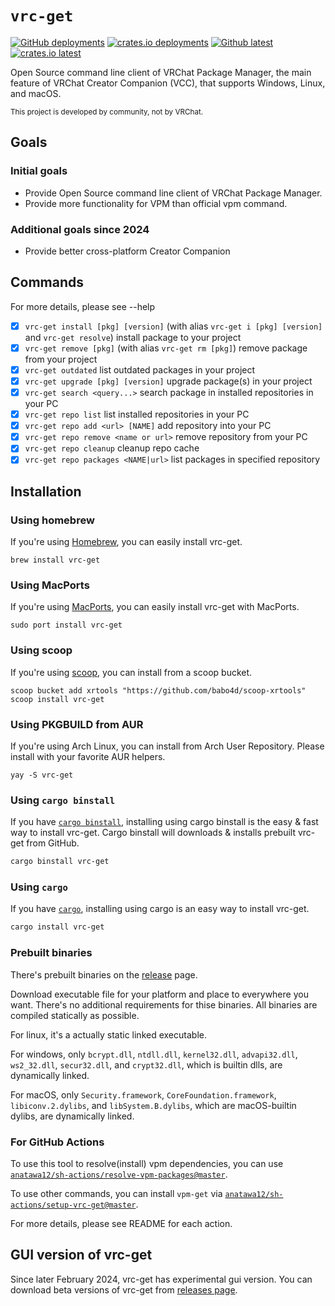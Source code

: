 `vrc-get`
====

[![GitHub deployments][shields-github-deploy]][release]
[![crates.io deployments][shields-crates-io-deploy]][crates-io]
[![Github latest][shields-github-version]][release]
[![crates.io latest][shields-crates-io-version]][crates-io]

Open Source command line client of VRChat Package Manager, 
the main feature of VRChat Creator Companion (VCC), that supports Windows, Linux, and macOS.

<small>This project is developed by community, not by VRChat.</small>

## Goals

### Initial goals

- Provide Open Source command line client of VRChat Package Manager.
- Provide more functionality for VPM than official vpm command.

### Additional goals since 2024
- Provide better cross-platform Creator Companion

## Commands

For more details, please see --help

- [x] `vrc-get install [pkg] [version]` (with alias `vrc-get i [pkg] [version]` and `vrc-get resolve`) 
  install package to your project
- [x] `vrc-get remove [pkg]` (with alias `vrc-get rm [pkg]`) remove package from your project
- [x] `vrc-get outdated` list outdated packages in your project
- [x] `vrc-get upgrade [pkg] [version]` upgrade package(s) in your project
- [x] `vrc-get search <query...>` search package in installed repositories in your PC
- [x] `vrc-get repo list` list installed repositories in your PC
- [x] `vrc-get repo add <url> [NAME]` add repository into your PC
- [x] `vrc-get repo remove <name or url>` remove repository from your PC
- [x] `vrc-get repo cleanup` cleanup repo cache
- [x] `vrc-get repo packages <NAME|url>` list packages in specified repository

## Installation

### Using homebrew

If you're using [Homebrew](https://brew.sh/), you can easily install vrc-get.

```
brew install vrc-get
```

### Using MacPorts

If you're using [MacPorts](https://www.macports.org/), you can easily install vrc-get with MacPorts.

```
sudo port install vrc-get
```

### Using scoop

If you're using [scoop](https://scoop.sh/), you can install from a scoop bucket.

```
scoop bucket add xrtools "https://github.com/babo4d/scoop-xrtools"
scoop install vrc-get
```

### Using PKGBUILD from AUR

If you're using Arch Linux, you can install from Arch User Repository.
Please install with your favorite AUR helpers.

```
yay -S vrc-get
```

### Using `cargo binstall`

If you have [`cargo binstall`][cargo-binstall], installing using cargo binstall is the easy & fast way to install vrc-get.
Cargo binstall will downloads & installs prebuilt vrc-get from GitHub.

```bash
cargo binstall vrc-get
```

### Using `cargo`

If you have [`cargo`][cargo], installing using cargo is an easy way to install vrc-get.

```bash
cargo install vrc-get
```

### Prebuilt binaries

There's prebuilt binaries on the [release] page.

Download executable file for your platform and place to everywhere you want.
There's no additional requirements for thise binaries. All binaries are compiled statically as possible.

For linux, it's a actually static linked executable.

For windows, only `bcrypt.dll`, `ntdll.dll`, `kernel32.dll`, `advapi32.dll`, `ws2_32.dll`, `secur32.dll`, 
and `crypt32.dll`, which is builtin dlls, are dynamically linked.

For macOS, only `Security.framework`, `CoreFoundation.framework`, `libiconv.2.dylibs`, and `libSystem.B.dylibs`, 
which are macOS-builtin dylibs, are dynamically linked.

### For GitHub Actions

To use this tool to resolve(install) vpm dependencies, you can use 
[`anatawa12/sh-actions/resolve-vpm-packages@master`][resolve-vpm-packages].

To use other commands, you can install `vpm-get` via [`anatawa12/sh-actions/setup-vrc-get@master`][setup-vrc-get].

For more details, please see README for each action.

## GUI version of vrc-get

Since later February 2024, vrc-get has experimental gui version.
You can download beta versions of vrc-get from [releases page][vrc-get-gui-releases].

[shields-github-deploy]: https://img.shields.io/github/deployments/anatawa12/vrc-get/master%20branch?label=github%20deployment
[shields-crates-io-deploy]: https://img.shields.io/github/deployments/anatawa12/vrc-get/crates.io?label=crates.io%20deployment
[shields-github-version]: https://img.shields.io/github/v/release/anatawa12/vrc-get
[shields-crates-io-version]: https://img.shields.io/crates/v/vrc-get

[cargo]: https://github.com/rust-lang/cargo/
[cargo-binstall]: https://github.com/cargo-bins/cargo-binstall#cargo-binaryinstall
[release]: https://github.com/anatawa12/vrc-get/releases/latest
[resolve-vpm-packages]: https://github.com/anatawa12/sh-actions/tree/master/resolve-vpm-packages
[setup-vrc-get]: https://github.com/anatawa12/sh-actions/tree/master/setup-vrc-get
[crates-io]: https://crates.io/crates/vrc-get
[vrc-get-gui-releases]: https://github.com/anatawa12/vrc-get/releases?q=gui-v0
